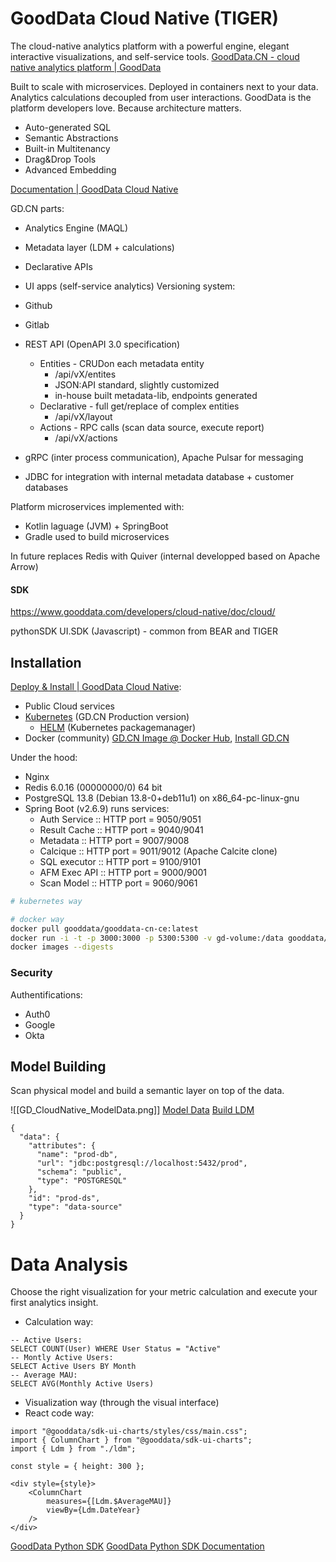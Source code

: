 # GoodData Cloud Native (TIGER)

The cloud-native analytics platform with a powerful engine, elegant interactive visualizations, and self-service tools.
[GoodData.CN - cloud native analytics platform | GoodData](https://www.gooddata.com/developers/cloud-native/)

Built to scale with microservices. Deployed in containers next to your data. Analytics calculations decoupled from user interactions. GoodData is the platform developers love. Because architecture matters.

- Auto-generated SQL
- Semantic Abstractions
- Built-in Multitenancy
- Drag&Drop Tools
- Advanced Embedding

[Documentation | GoodData Cloud Native](https://www.gooddata.com/developers/cloud-native/doc/cloud/#connect)

GD.CN parts:
- Analytics Engine (MAQL)
- Metadata layer (LDM + calculations)
- Declarative APIs
- UI apps (self-service analytics)
Versioning system:
- Github
- Gitlab

- REST API (OpenAPI 3.0 specification)
	- Entities - CRUDon each metadata entity
		- /api/vX/entites
		- JSON:API standard, slightly customized
		- in-house built metadata-lib, endpoints generated
	- Declarative - full get/replace of complex entities
		- /api/vX/layout
	- Actions - RPC calls (scan data source, execute report)
		- /api/vX/actions
- gRPC (inter process communication), Apache Pulsar for messaging
- JDBC for integration with internal metadata database + customer databases

Platform microservices implemented with:
- Kotlin laguage (JVM) + SpringBoot
- Gradle used to build microservices

In future replaces Redis with Quiver (internal developped based on Apache Arrow)

#### SDK

https://www.gooddata.com/developers/cloud-native/doc/cloud/

pythonSDK
UI.SDK (Javascript) - common from BEAR and TIGER


## Installation

[Deploy & Install | GoodData Cloud Native](https://www.gooddata.com/developers/cloud-native/doc/cloud/deploy-and-install/):
- Public Cloud services
- [Kubernetes](https://kubernetes.io/) (GD.CN Production version)
	- [HELM](https://helm.sh/) (Kubernetes packagemanager) 
- Docker (community) [GD.CN Image @ Docker Hub](https://hub.docker.com/r/gooddata/gooddata-cn-ce/), [Install GD.CN](https://www.gooddata.com/developers/cloud-native/doc/cloud/deploy-and-install/community-edition/)

Under the hood:
- Nginx
- Redis 6.0.16 (00000000/0) 64 bit
- PostgreSQL 13.8 (Debian 13.8-0+deb11u1) on x86_64-pc-linux-gnu
- Spring Boot (v2.6.9) runs services:
	- Auth Service :: HTTP port = 9050/9051
	- Result Cache :: HTTP port = 9040/9041
	- Metadata :: HTTP port = 9007/9008
	- Calcique :: HTTP port = 9011/9012 (Apache Calcite clone)
	- SQL executor :: HTTP port = 9100/9101
	- AFM Exec API :: HTTP port = 9000/9001
	- Scan Model :: HTTP port = 9060/9061



```bash
# kubernetes way

# docker way
docker pull gooddata/gooddata-cn-ce:latest
docker run -i -t -p 3000:3000 -p 5300:5300 -v gd-volume:/data gooddata/gooddata-cn-ce:latest  # --name find out why not work
docker images --digests
```


### Security

Authentifications:
- Auth0
- Google
- Okta


## Model Building

Scan physical model and build a semantic layer on top of the data.

![[GD_CloudNative_ModelData.png]]
[Model Data](https://www.gooddata.com/developers/cloud-native/doc/2.1/model-data/)
[Build LDM](https://www.gooddata.com/developers/cloud-native/doc/2.1/getting-started/build-ldm/)


```
{  
  "data": {  
    "attributes": {  
      "name": "prod-db",  
      "url": "jdbc:postgresql://localhost:5432/prod",  
      "schema": "public",  
      "type": "POSTGRESQL"  
    },  
    "id": "prod-ds",  
    "type": "data-source"  
  }  
}
```

# Data Analysis
Choose the right visualization for your metric calculation and execute your first analytics insight.

- Calculation way:
```
-- Active Users:  
SELECT COUNT(User) WHERE User Status = "Active"  
-- Montly Active Users:  
SELECT Active Users BY Month  
-- Average MAU:  
SELECT AVG(Monthly Active Users)
```
- Visualization way (through the visual interface)
- React code way:
```
import "@gooddata/sdk-ui-charts/styles/css/main.css";  
import { ColumnChart } from "@gooddata/sdk-ui-charts";  
import { Ldm } from "./ldm";  
  
const style = { height: 300 };  
  
<div style={style}>  
    <ColumnChart  
        measures={[Ldm.$AverageMAU]}  
        viewBy={Ldm.DateYear}  
    />  
</div>
```

[GoodData Python SDK](https://www.gooddata.com/developers/cloud-native/doc/cloud/api-and-sdk/python-sdk/)
[GoodData Python SDK Documentation](https://gooddata-sdk.readthedocs.io/en/latest/)
